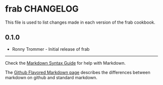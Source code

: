 frab CHANGELOG
==============

This file is used to list changes made in each version of the frab cookbook.

0.1.0
-----
- Ronny Trommer - Initial release of frab

- - -
Check the [Markdown Syntax Guide](http://daringfireball.net/projects/markdown/syntax) for help with Markdown.

The [Github Flavored Markdown page](http://github.github.com/github-flavored-markdown/) describes the differences between markdown on github and standard markdown.
